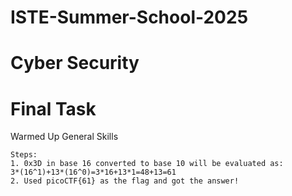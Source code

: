 # ISTE-Summer-School-2025
# Cyber Security
# Final Task

Warmed Up
General Skills

    Steps: 
    1. 0x3D in base 16 converted to base 10 will be evaluated as:
    3*(16^1)+13*(16^0)=3*16+13*1=48+13=61
    2. Used picoCTF{61} as the flag and got the answer!